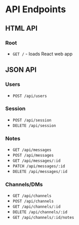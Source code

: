 # API Endpoints

## HTML API

### Root

- `GET /` - loads React web app

## JSON API

### Users

- `POST /api/users`

### Session

- `POST /api/session`
- `DELETE /api/session`

### Notes

- `GET /api/messages`
- `POST /api/messages`
- `GET /api/messages/:id`
- `PATCH /api/messages/:id`
- `DELETE /api/messages/:id`


### Channels/DMs

- `GET /api/channels`
- `POST /api/channels`
- `GET /api/channels/:id`
- `DELETE /api/channels/:id`
- `GET /api/channels/:id/notes`
